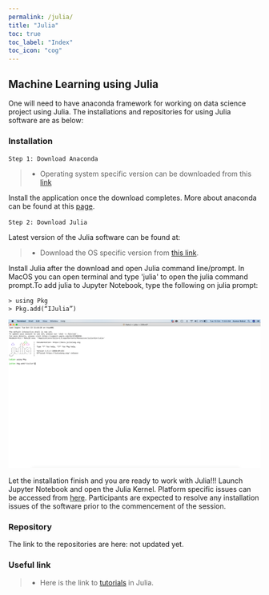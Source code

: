 ```yaml
---
permalink: /julia/
title: "Julia"
toc: true
toc_label: "Index"
toc_icon: "cog"
---
```


## Machine Learning using Julia
One will need to have anaconda framework  for working on data science project using Julia. The installations and repositories for using Julia software are as below:

### Installation

`Step 1: Download Anaconda`

> * Operating system specific version can be downloaded from this [link](https://www.anaconda.com/products/individual) 

Install the application once the download completes. More about anaconda can be found at this [page](https://docs.anaconda.com). 

`Step 2: Download Julia`

Latest version of the Julia software can be found at:

> * Download the OS specific version from [this link](https://julialang.org/downloads/). 

Install Julia after the download and open Julia command line/prompt. In  MacOS you can open terminal and type 'julia' to open the julia command prompt.To add julia to Jupyter Notebook, type the following on julia prompt:

    > using Pkg 
    > Pkg.add(“IJulia”)

![image](/assets/images/Julia_Add.png)

Let the installation finish and you are ready to work with Julia!!! Launch Jupyter Notebook and open the Julia Kernel. Platform specific issues can be accessed from [here](https://julialang.org/downloads/platform/). Participants are expected to resolve any installation issues of the software prior to the commencement of the session.

### Repository
The link to the repositories are here: not updated yet.

### Useful link
> * Here is the link to [tutorials](https://julialang.org/learning/tutorials/) in Julia.
